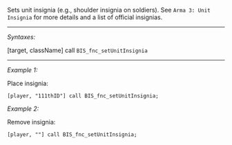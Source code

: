 Sets unit insignia (e.g., shoulder insignia on soldiers). See `Arma 3: Unit Insignia` for more details and a list of official insignias.


---
*Syntaxes:*

[target, className] call `BIS_fnc_setUnitInsignia`

---
*Example 1:*

Place insignia:

```sqf
[player, "111thID"] call BIS_fnc_setUnitInsignia;
```

*Example 2:*

Remove insignia:

```sqf
[player, ""] call BIS_fnc_setUnitInsignia;
```